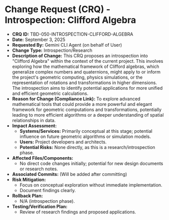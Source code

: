 # Change Request (CRQ) - Introspection: Clifford Algebra

*   **CRQ ID:** TBD-050-INTROSPECTION-CLIFFORD-ALGEBRA
*   **Date:** September 3, 2025
*   **Requested By:** Gemini CLI Agent (on behalf of User)
*   **Change Type:** Introspection/Research
*   **Description of Change:**
    This CRQ proposes an introspection into "Clifford Algebra" within the context of the current project. This involves exploring how the mathematical framework of Clifford algebras, which generalize complex numbers and quaternions, might apply to or inform the project's geometric computing, physics simulations, or the representation of rotations and transformations in higher dimensions. The introspection aims to identify potential applications for more unified and efficient geometric calculations.
*   **Reason for Change (Compliance Link):**
    To explore advanced mathematical tools that could provide a more powerful and elegant framework for geometric computations and transformations, potentially leading to more efficient algorithms or a deeper understanding of spatial relationships in data.
*   **Impact Assessment:**
    *   **Systems/Services:** Primarily conceptual at this stage; potential influence on future geometric algorithms or simulation models.
    *   **Users:** Project developers and architects.
    *   **Potential Risks:** None directly, as this is a research/introspection phase.
*   **Affected Files/Components:**
    *   No direct code changes initially; potential for new design documents or research notes.
*   **Associated Commits:** (Will be added after committing)
*   **Risk Mitigation:**
    *   Focus on conceptual exploration without immediate implementation.
    *   Document findings clearly.
*   **Rollback Plan:**
    *   N/A (introspection phase).
*   **Testing/Verification Plan:**
    *   Review of research findings and proposed applications.
